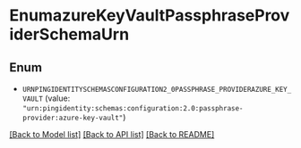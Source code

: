 # EnumazureKeyVaultPassphraseProviderSchemaUrn

## Enum


* `URNPINGIDENTITYSCHEMASCONFIGURATION2_0PASSPHRASE_PROVIDERAZURE_KEY_VAULT` (value: `"urn:pingidentity:schemas:configuration:2.0:passphrase-provider:azure-key-vault"`)


[[Back to Model list]](../README.md#documentation-for-models) [[Back to API list]](../README.md#documentation-for-api-endpoints) [[Back to README]](../README.md)


